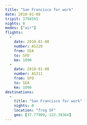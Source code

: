 ```yaml
---
title: "San Francisco for work"
date: 2010-01-08
tripit: 3798591
nights: 0
modes: ["air"]
flights:
  -
    date: 2010-01-08
    number: AS220
    from: SEA
    to: SFO
    km: 1090
  -
    date: 2010-01-08
    number: AS311
    from: SFO
    to: SEA
    km: 1090
destinations:
  -
    title: "San Francisco for work"
    nights: 0
    location: "frog SF"
    geo: [37.77909,-122.39364]
---
```



